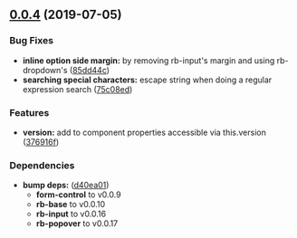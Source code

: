 ## [0.0.4](https://github.com/rapid-build-ui/rb-dropdown/compare/v0.0.3...v0.0.4) (2019-07-05)


### Bug Fixes

* **inline option side margin:** by removing rb-input's margin and using rb-dropdown's ([85dd44c](https://github.com/rapid-build-ui/rb-dropdown/commit/85dd44c))
* **searching special characters:** escape string when doing a regular expression search ([75c08ed](https://github.com/rapid-build-ui/rb-dropdown/commit/75c08ed))


### Features

* **version:** add to component properties accessible via this.version ([376916f](https://github.com/rapid-build-ui/rb-dropdown/commit/376916f))


### Dependencies

* **bump deps:** ([d40ea01](https://github.com/rapid-build-ui/rb-dropdown/commit/d40ea01))
	* **form-control** to v0.0.9
	* **rb-base** to v0.0.10
	* **rb-input** to v0.0.16
	* **rb-popover** to v0.0.17




